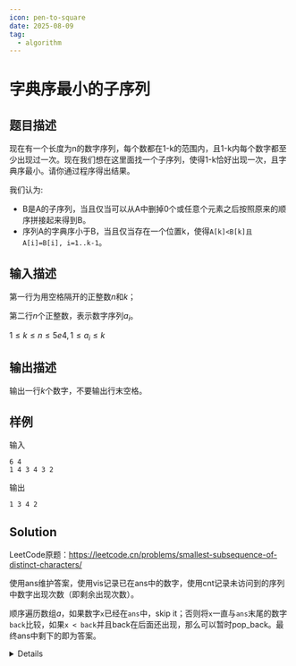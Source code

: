 ```yaml
---
icon: pen-to-square
date: 2025-08-09
tag:
  - algorithm
---
```


# 字典序最小的子序列

## 题目描述

现在有一个长度为n的数字序列，每个数都在1-k的范围内，且1-k内每个数字都至少出现过一次。现在我们想在这里面找一个子序列，使得1-k恰好出现一次，且字典序最小。请你通过程序得出结果。

我们认为:

- B是A的子序列，当且仅当可以从A中删掉0个或任意个元素之后按照原来的顺序拼接起来得到B。
- 序列A的字典序小于B，当且仅当存在一个位置k，使得`A[k]<B[k]且A[i]=B[i], i=1..k-1`。

## 输入描述

第一行为用空格隔开的正整数$n$和$k$；

第二行$n$个正整数，表示数字序列$a_i$。

$1 \le k \le n \le 5e4, 1 \le a_i \le k$

## 输出描述
输出一行$k$个数字，不要输出行末空格。

## 样例

输入

```
6 4
1 4 3 4 3 2
```

输出

```
1 3 4 2
```

## Solution

LeetCode原题：https://leetcode.cn/problems/smallest-subsequence-of-distinct-characters/

使用ans维护答案，使用vis记录已在ans中的数字，使用cnt记录未访问到的序列中数字出现次数（即剩余出现次数）。

顺序遍历数组$a$，如果数字`x`已经在`ans`中，skip it；否则将`x`一直与`ans`末尾的数字`back`比较，如果`x < back`并且back在后面还出现，那么可以暂时pop_back。最终ans中剩下的即为答案。


<details>

```cpp

#include <bits/stdc++.h>
using namespace std;
using i64 = long long;
typedef pair<int, int> pii;
mt19937_64 rng(random_device{}());
void solve() {
    int n, k;
    cin >> n >> k;
    map<int, int> cnt;
    set<int> vis;
    vector<int> arr(n);
    for (auto &e : arr){
        cin >> e;
        ++cnt[e];
    }

    vector<int> ans;
    for (auto x : arr) {
        if (!vis.count(x)) {
            while (!ans.empty() && ans.back() > x && cnt[ans.back()]) {
                vis.erase(ans.back());
                ans.pop_back();
            }
            vis.insert(x);
            ans.push_back(x);
        }
        --cnt[x];
    }

    for (size_t i = 0; i < ans.size(); ++i) {
        cout << ans[i];
        if (i != ans.size() - 1) cout << ' ';
    }
}
int main()
{
#ifdef LOCAL
    freopen("data.in", "r", stdin);
    freopen("data.out", "w", stdout);
#endif
    ios::sync_with_stdio(false);
    cin.tie(nullptr);
    solve();
    return 0;
}
```

</details>
